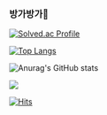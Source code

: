 ###  방가방가👋

<!--
**Slaveplus/Slaveplus** is a ✨ _special_ ✨ repository because its `README.md` (this file) appears on your GitHub profile.

Here are some ideas to get you started:

- 🔭 I’m currently working on ...
- 🌱 I’m currently learning ...
- 👯 I’m looking to collaborate on ...
- 🤔 I’m looking for help with ...
- 💬 Ask me about ...
- 📫 How to reach me: ...
- 😄 Pronouns: ...
- ⚡ Fun fact: ...
-->
[![Solved.ac Profile](http://mazassumnida.wtf/api/v2/generate_badge?boj=fnfn9947)](https://solved.ac/fnfn9947)

[![Top Langs](https://github-readme-stats.vercel.app/api/top-langs/?username=Slaveplus&langs_count=8)](https://github.com/Slaveplus/github-readme-stats)

![Anurag's GitHub stats](https://github-readme-stats.vercel.app/api?username=Slaveplus&show_icons=true&theme=dark)

<a href="https://fnfn9947.tistory.com/" target="_blank"><img src="https://img.shields.io/badge/코딩노예지망생-000000?style=social&logo=tistory&logoColor=000000"/></a>

[![Hits](https://hits.seeyoufarm.com/api/count/incr/badge.svg?url=https%3A%2F%2Fgithub.com%2FSlaveplus%2Fhit-counter&count_bg=%233D41C8&title_bg=%23555555&icon=gitpod.svg&icon_color=%23E7E7E7&title=%EB%B0%A9%EB%AC%B8%EC%9E%90%EC%88%98&edge_flat=false)](https://hits.seeyoufarm.com)

